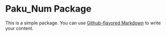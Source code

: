 # Paku_Num Package

This is a simple package. You can use
[Github-flavored Markdown](http://robub.rf.gd/)
to write your content.
